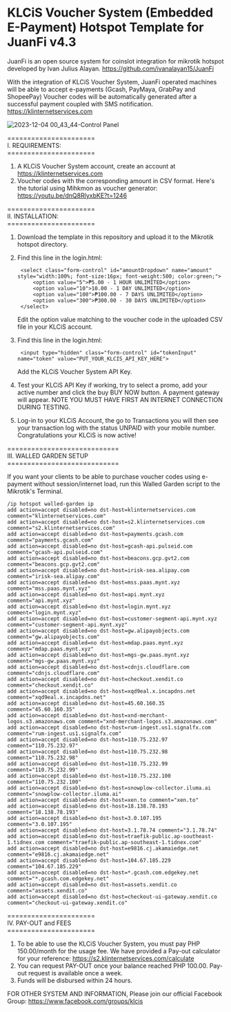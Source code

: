 # KLCiS Voucher System (Embedded E-Payment) Hotspot Template for JuanFi v4.3
JuanFi is an open source system for coinslot integration for mikrotik hotspot developed by Ivan Julius Alayan.
https://github.com/ivanalayan15/JuanFi

With the integration of KLCiS Voucher System, JuanFi operated machines will be able to accept e-payments (Gcash, PayMaya, GrabPay and ShopeePay)
Voucher codes will be automatically generated after a successful payment coupled with SMS notification.
https://klinternetservices.com



![2023-12-04 00_43_44-Control Panel](https://github.com/darkhoundz/KLCiS-JuanFi/assets/28075740/3eb6e819-f966-41dc-a2b9-8bdcfd2d6ec5)

====================== <br>
I. REQUIREMENTS: <br>
====================== <br>

1. A KLCiS Voucher System account, create an account at https://klinternetservices.com
2. Voucher codes with the corresponding amount in CSV format. Here's the tutorial using Mihkmon as voucher generator: https://youtu.be/dnQ8RlyxbKE?t=1246

====================== <br>
II. INSTALLATION: <br>
====================== <br>

1. Download the template in this repository and upload it to the Mikrotik hotspot directory.
2. Find this line in the login.html:

		<select class="form-control" id="amountDropdown" name="amount" style="width:100%; font-size:16px; font-weight:500; color:green;">
			<option value="5">₱5.00 - 1 HOUR UNLIMITED</option>
			<option value="10">10.00 - 1 DAY UNLIMITED</option>
			<option value="100">₱100.00 - 7 DAYS UNLIMITED</option>
			<option value="300">₱300.00 - 30 DAYS UNLIMITED</option>
	    </select>

	Edit the option value matching to the voucher code in the uploaded CSV file in your KLCiS account.
   
4. Find this line in the login.html:
   
   		<input type="hidden" class="form-control" id="tokenInput" name="token" value="PUT_YOUR_KLCIS_API_KEY_HERE">
   
   Add the KLCiS Voucher System API Key.

5. Test your KLCiS API Key if working, try to select a promo, add your active number and click the buy BUY NOW button. A payment gateway will appear. NOTE YOU MUST HAVE FIRST AN INTERNET CONNECTION DURING TESTING.

6. Log-in to your KLCiS Account, the go to Transactions you will then see your transaction log with the status UNPAID with your mobile number. Congratulations your KLCiS is now active!

============================ <br>
III. WALLED GARDEN SETUP <br>
============================ <br>

If you want your clients to be able to purchase voucher codes using e-payment without session/internet load, run this Walled Garden script to the Mikrotik's Terminal.

	/ip hotspot walled-garden ip
	add action=accept disabled=no dst-host=klinternetservices.com comment="klinternetservices.com"
	add action=accept disabled=no dst-host=s2.klinternetservices.com comment="s2.klinternetservices.com"
	add action=accept disabled=no dst-host=payments.gcash.com comment="payments.gcash.com"
	add action=accept disabled=no dst-host=gcash-api.pulseid.com comment="gcash-api.pulseid.com"
	add action=accept disabled=no dst-host=beacons.gcp.gvt2.com comment="beacons.gcp.gvt2.com"
	add action=accept disabled=no dst-host=irisk-sea.alipay.com comment="irisk-sea.alipay.com"
	add action=accept disabled=no dst-host=mss.paas.mynt.xyz comment="mss.paas.mynt.xyz"
	add action=accept disabled=no dst-host=api.mynt.xyz comment="api.mynt.xyz"
	add action=accept disabled=no dst-host=login.mynt.xyz comment="login.mynt.xyz"
	add action=accept disabled=no dst-host=customer-segment-api.mynt.xyz comment="customer-segment-api.mynt.xyz"
	add action=accept disabled=no dst-host=gw.alipayobjects.com comment="gw.alipayobjects.com"
	add action=accept disabled=no dst-host=mdap.paas.mynt.xyz comment="mdap.paas.mynt.xyz"
	add action=accept disabled=no dst-host=mgs-gw.paas.mynt.xyz comment="mgs-gw.paas.mynt.xyz"
	add action=accept disabled=no dst-host=cdnjs.cloudflare.com comment="cdnjs.cloudflare.com"
	add action=accept disabled=no dst-host=checkout.xendit.co comment="checkout.xendit.co"
	add action=accept disabled=no dst-host=xqd9eal.x.incapdns.net comment="xqd9eal.x.incapdns.net"
	add action=accept disabled=no dst-host=45.60.160.35 comment="45.60.160.35"
	add action=accept disabled=no dst-host=xnd-merchant-logos.s3.amazonaws.com comment="xnd-merchant-logos.s3.amazonaws.com"
	add action=accept disabled=no dst-host=rum-ingest.us1.signalfx.com comment="rum-ingest.us1.signalfx.com"
	add action=accept disabled=no dst-host=110.75.232.97 comment="110.75.232.97"
	add action=accept disabled=no dst-host=110.75.232.98 comment="110.75.232.98"
	add action=accept disabled=no dst-host=110.75.232.99 comment="110.75.232.99"
	add action=accept disabled=no dst-host=110.75.232.100 comment="110.75.232.100"
	add action=accept disabled=no dst-host=snowplow-collector.iluma.ai comment="snowplow-collector.iluma.ai"
	add action=accept disabled=no dst-host=xen.to comment="xen.to"
	add action=accept disabled=no dst-host=18.138.78.193 comment="18.138.78.193"
	add action=accept disabled=no dst-host=3.0.107.195 comment="3.0.107.195"
	add action=accept disabled=no dst-host=3.1.78.74 comment="3.1.78.74"
	add action=accept disabled=no dst-host=traefik-public.ap-southeast-1.tidnex.com comment="traefik-public.ap-southeast-1.tidnex.com"
	add action=accept disabled=no dst-host=e9816.cj.akamaiedge.net comment="e9816.cj.akamaiedge.net"
	add action=accept disabled=no dst-host=104.67.185.229 comment="104.67.185.229"
	add action=accept disabled=no dst-host=*.gcash.com.edgekey.net comment="*.gcash.com.edgekey.net"
	add action=accept disabled=no dst-host=assets.xendit.co comment="assets.xendit.co"
	add action=accept disabled=no dst-host=checkout-ui-gateway.xendit.co comment="checkout-ui-gateway.xendit.co"

====================== <br>
IV. PAY-OUT and FEES <br>
====================== <br>

1. To be able to use the KLCiS Voucher System, you must pay PHP 150.00/month for the usage fee. We have provided a Pay-out calculator for your reference: https://s2.klinternetservices.com/calculate
2. You can request PAY-OUT once your balance reached PHP 100.00. Pay-out request is available once a week.
3. Funds will be disbursed within 24 hours.

FOR OTHER SYSTEM AND INFORMATION, Please join our official Facebook Group: https://www.facebook.com/groups/klcis

